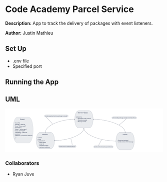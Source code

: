 # Code Academy Parcel Service

**Description:**
App to track the delivery of packages with event listeners.

**Author:**
 Justin Mathieu

## Set Up

- .env file  
- Specified port

## Running the App

## UML

![Caps UML](./img/caps-uml.png)


### Collaborators

- Ryan Juve  